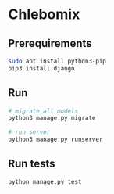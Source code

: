 # Chlebomix

## Prerequirements
```bash
sudo apt install python3-pip
pip3 install django
```

## Run
```bash
# migrate all models
python3 manage.py migrate

# run server
python3 manage.py runserver
```

## Run tests
```bash
python manage.py test
```